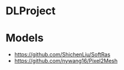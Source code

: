 # DLProject

# Models

- https://github.com/ShichenLiu/SoftRas
- https://github.com/nywang16/Pixel2Mesh
